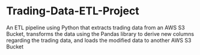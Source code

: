 # Trading-Data-ETL-Project
An ETL pipeline using Python that extracts trading data from an AWS S3 Bucket, transforms the data using the Pandas library to derive new columns regarding the trading data, and loads the modified data to another AWS S3 Bucket

